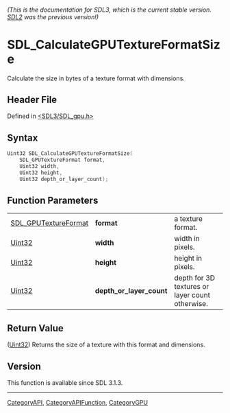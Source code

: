 ###### (This is the documentation for SDL3, which is the current stable version. [SDL2](https://wiki.libsdl.org/SDL2/) was the previous version!)
# SDL_CalculateGPUTextureFormatSize

Calculate the size in bytes of a texture format with dimensions.

## Header File

Defined in [<SDL3/SDL_gpu.h>](https://github.com/libsdl-org/SDL/blob/main/include/SDL3/SDL_gpu.h)

## Syntax

```c
Uint32 SDL_CalculateGPUTextureFormatSize(
    SDL_GPUTextureFormat format,
    Uint32 width,
    Uint32 height,
    Uint32 depth_or_layer_count);
```

## Function Parameters

|                                              |                          |                                                 |
| -------------------------------------------- | ------------------------ | ----------------------------------------------- |
| [SDL_GPUTextureFormat](SDL_GPUTextureFormat) | **format**               | a texture format.                               |
| [Uint32](Uint32)                             | **width**                | width in pixels.                                |
| [Uint32](Uint32)                             | **height**               | height in pixels.                               |
| [Uint32](Uint32)                             | **depth_or_layer_count** | depth for 3D textures or layer count otherwise. |

## Return Value

([Uint32](Uint32)) Returns the size of a texture with this format and
dimensions.

## Version

This function is available since SDL 3.1.3.

----
[CategoryAPI](CategoryAPI), [CategoryAPIFunction](CategoryAPIFunction), [CategoryGPU](CategoryGPU)

